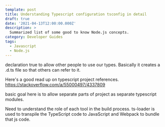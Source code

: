 ```yaml
---
template: post
title: Understanding Typescript configuration tsconfig in detail
draft: true
date: '2021-04-13T12:00:00.000Z'
description: >
  Summarized list of some good to know Node.js concepts.
category: Developer Guides
tags:
  - Javascript
  - Node.js
---
```


declaration true to allow other people to use our types. Basically it creates a .d.ts file so that others can refer to it.

Here's a good read up on typescript project references.
https://stackoverflow.com/a/55000497/4337809

basic goal here is to allow separate parts of project as separate typescript modules.

Need to understand the role of each tool in the build process.
ts-loader is used to transpile the TypeScript code to JavaScript and Webpack to bundle that js code.
